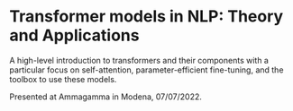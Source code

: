 # Transformer models in NLP: Theory and Applications
A high-level introduction to transformers and their components with a particular focus on self-attention, 
parameter-efficient fine-tuning, and the toolbox to use these models.

Presented at Ammagamma in Modena, 07/07/2022.
